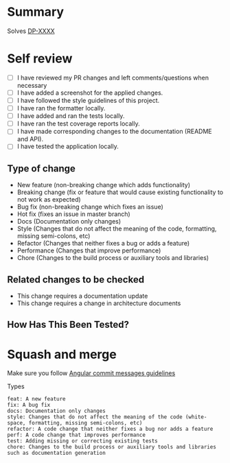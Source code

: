 # Summary

<!--
  Please include a summary of the change with relevant information and context. 
  List any dependencies that are required for this change.
  Also indicate the Jira Issue Number this PR is linked with.
-->
Solves [DP-XXXX](https://greatminds.atlassian.net/browse/DP-XXXX)

# Self review
- [ ] I have reviewed my PR changes and left comments/questions when necessary
- [ ] I have added a screenshot for the applied changes.
- [ ] I have followed the style guidelines of this project.
- [ ] I have ran the formatter locally.
- [ ] I have added and ran the tests locally.
- [ ] I have ran the test coverage reports locally.
- [ ] I have made corresponding changes to the documentation (README and API).
- [ ] I have tested the application locally.

## Type of change

<!-- 
  Please DELETE those that don't apply. 
-->

- New feature (non-breaking change which adds functionality)
- Breaking change (fix or feature that would cause existing functionality to not work as expected)
- Bug fix (non-breaking change which fixes an issue)
- Hot fix (fixes an issue in master branch)
- Docs (Documentation only changes)
- Style (Changes that do not affect the meaning of the code, formatting, missing semi-colons, etc)
- Refactor (Changes that neither fixes a bug or adds a feature)
- Performance (Changes that improve performance)
- Chore (Changes to the build process or auxiliary tools and libraries)

## Related changes to be checked

<!-- 
  Please DELETE those that don't apply. 
-->

- This change requires a documentation update
- This change requires a change in architecture documents

## How Has This Been Tested?

<!-- 
 Please describe the tests that you ran to verify your changes. 
 Provide instructions so we can reproduce. 
 Please also list any relevant details for your test configuration 
-->


# Squash and merge
Make sure you follow [Angular commit messages guidelines](https://github.com/angular/angular.js/blob/master/DEVELOPERS.md#-git-commit-guidelines)

Types

```
feat: A new feature
fix: A bug fix
docs: Documentation only changes
style: Changes that do not affect the meaning of the code (white-space, formatting, missing semi-colons, etc)
refactor: A code change that neither fixes a bug nor adds a feature
perf: A code change that improves performance
test: Adding missing or correcting existing tests
chore: Changes to the build process or auxiliary tools and libraries such as documentation generation
```

